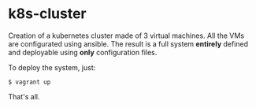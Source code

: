 # k8s-cluster

Creation of a kubernetes cluster made of 3 virtual machines.
All the VMs are configurated using ansible.
The result is a full system **entirely** defined and deployable using **only**
configuration files.

To deploy the system, just:
````
$ vagrant up
````

That's all.